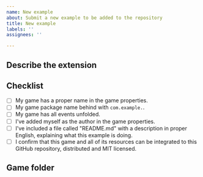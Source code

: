 ```yaml
---
name: New example
about: Submit a new example to be added to the repository
title: New example
labels: ''
assignees: ''

---
```

<!--
**⚠️ Please edit and complete this before submitting your game:**
-->

## Describe the extension

<!--
A clear and concise description of what the extension is, how useful it is.
-->

## Checklist

- [ ] My game has a proper name in the game properties. 
- [ ] My game package name behind with `com.example.`.
- [ ] My game has all events unfolded.
- [ ] I've added myself as the author in the game properties.
- [ ] I've included a file called "README.md" with a description in proper English, explaining what this example is doing.
- [ ] I confirm that this game and all of its resources can be integrated to this GitHub repository, distributed and MIT licensed.

## Game folder

<!--
Finally, attach a zip file containing your game and all its resources (images, sounds, etc...)

You also may have to create an account on GitHub before posting.
If your game is high quality and useful, it will be added to the list of GDevelop community examples.
When you're ready, remove this last paragraph and click on "Submit new issue". Thanks 🙌
-->
